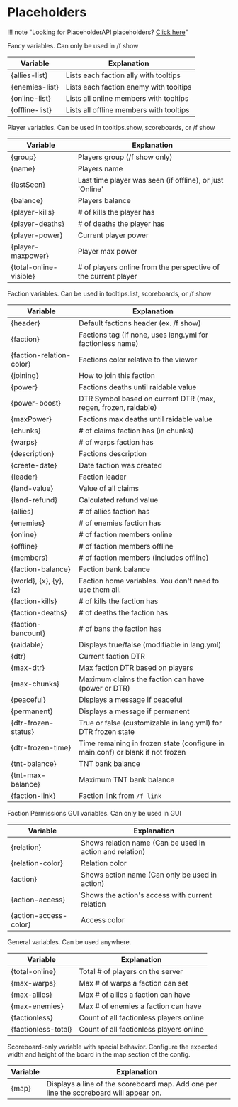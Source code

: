 # Placeholders

!!! note "Looking for PlaceholderAPI placeholders? [Click here](placeholderapi.md)"


Fancy variables. Can only be used in /f show

Variable | Explanation
--| ---
{allies-list}  | Lists each faction ally with tooltips
{enemies-list} | Lists each faction enemy with tooltips
{online-list}  | Lists all online members with tooltips
{offline-list} | Lists all offline members with tooltips
 
Player variables. Can be used in tooltips.show, scoreboards, or /f show

Variable | Explanation
--| ---
{group}     | Players group (/f show only)
{name}      | Players name
{lastSeen}  | Last time player was seen (if offline), or just 'Online'
{balance} | Players balance
{player-kills} | # of kills the player has
{player-deaths}| # of deaths the player has
{player-power} | Current player power
{player-maxpower} | Player max power
{total-online-visible}| # of players online from the perspective of the current player
 
Faction variables. Can be used in tooltips.list, scoreboards, or /f show

Variable | Explanation
--| ---
{header}    | Default factions header (ex. /f show)
{faction}   | Factions tag (if none, uses lang.yml for factionless name)
{faction-relation-color} | Factions color relative to the viewer
{joining}   | How to join this faction
{power}     | Factions deaths until raidable value
{power-boost}  | DTR Symbol based on current DTR (max, regen, frozen, raidable)
{maxPower}  | Factions max deaths until raidable value
{chunks}    | # of claims faction has (in chunks)
{warps}     | # of warps faction has
{description} | Factions description
{create-date} | Date faction was created
{leader}    | Faction leader
{land-value}  | Value of all claims
{land-refund} | Calculated refund value
{allies}    | # of allies faction has
{enemies}   | # of enemies faction has
{online}    | # of faction members online
{offline}   | # of faction members offline
{members}   | # of faction members (includes offline)
{faction-balance}      | Faction bank balance
{world}, {x}, {y}, {z} | Faction home variables. You don't need to use them all.
{faction-kills} | # of kills the faction has
{faction-deaths}| # of deaths the faction has
{faction-bancount} | # of bans the faction has
{raidable} | Displays true/false (modifiable in lang.yml)
{dtr} | Current faction DTR
{max-dtr} | Max faction DTR based on players
{max-chunks} | Maximum claims the faction can have (power or DTR)
{peaceful} | Displays a message if peaceful
{permanent} | Displays a message if permanent
{dtr-frozen-status} | True or false (customizable in lang.yml) for DTR frozen state
{dtr-frozen-time} | Time remaining in frozen state (configure in main.conf) or blank if not frozen
{tnt-balance} | TNT bank balance
{tnt-max-balance} | Maximum TNT bank balance
{faction-link} | Faction link from `/f link`

 
Faction Permissions GUI variables. Can only be used in GUI

Variable | Explanation
--| ---
{relation}            | Shows relation name (Can be used in action and relation)
{relation-color}      | Relation color
{action}              | Shows action name (Can only be used in action)
{action-access}       | Shows the action's access with current relation
{action-access-color} | Access color

General variables. Can be used anywhere.

Variable | Explanation
--| ---
{total-online}       | Total # of players on the server
{max-warps}          | Max # of warps a faction can set
{max-allies}         | Max # of allies a faction can have
{max-enemies}        | Max # of enemies a faction can have
{factionless}        | Count of all factionless players online
{factionless-total}  | Count of all factionless players online

Scoreboard-only variable with special behavior.
Configure the expected width and height of the board in the map section of the config.

Variable | Explanation
--| ---
{map}       | Displays a line of the scoreboard map. Add one per line the scoreboard will appear on.